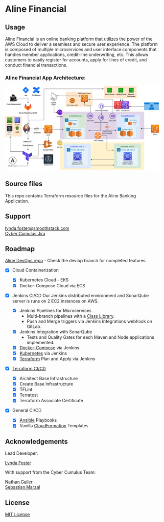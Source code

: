 # Aline Financial

## Usage

Aline Financial is an online banking platform that utilizes the power of the AWS Cloud to deliver a seamless and secure user experience. The platform is composed of multiple microservices and user interface components that handles member applications, credit-line underwriting, etc. This allows customers to easily register for accounts, apply for lines of credit, and conduct financial transactions. 

### Aline Financial App Architecture:

![logo](Cloud_Architecture_Expanded.png)

## Source files
This repo contains Terraform resource files for the Aline Banking Application. 

## Support

lynda.foster@smoothstack.com<br>
[Cyber Cumulus Jira](https://cyber-cumulus-smoothstack.atlassian.net/jira/software/projects/CC/boards/1)

## Roadmap

[Aline DevOps repo](https://git1.smoothstack.com/cohorts/2022/organizations/cyber-cumulus/lynda-foster/aws-cicd) - Check the devlop branch for completed features.

- [x] Cloud Containerization

    - [x] Kubernetes Cloud - EKS
    - [x] Docker-Compose Cloud via ECS

- [x] Jenkins CI/CD
Our Jenkins distributed environment and SonarQube server is runs on 2 EC2 instances on AWS.  
    - [x] Jenkins Pipelines for Microservices
        - Multi-branch pipelines with a [Class Library](https://git1.smoothstack.com/cohorts/2022/organizations/cyber-cumulus/lynda-foster/lib-aline).
        - Push and Merge triggers via Jenkins Integrations webhook on GitLab. 
    - [x] Jenkins Integration with SonarQube
        - Tests and Quality Gates for each Maven and Node applications implemented. 
    - [x] [Docker-Compose](https://github.com/lfost42/aline-cicd) via Jenkins
    - [x] [Kubernetes](https://github.com/lfost42/aline-cicd) via Jenkins
    - [x] [Terraform](https://github.com/lfost42/aline-dev-infra) Plan and Apply via Jenkins

- [x] [Terraform CI/CD](https://github.com/lfost42/aline-dev-infra)
    - [x] Architect Base Infrastructure
    - [x] Create Base Infrastructure
    - [x] TFLint
    - [x] Terratest
    - [x] Terraform Associate Certificate

- [x] General CI/CD
    - [x] [Ansible](https://github.com/lfost42/aline-dev-infra) Playbooks
    - [x] Vanilla [CloudFormation](https://github.com/lfost42/aline-dev-infra) Templates
 
## Acknowledgements
Lead Developer:

[Lynda Foster](https://github.com/lfost42)

With support from the Cyber Cumulus Team:

[Nathan Galler](https://git1.smoothstack.com/nathan.galler)<br>
[Sebastian Marzal](https://git1.smoothstack.com/sebastian.marzal)

## License
[MIT License](LICENSE)